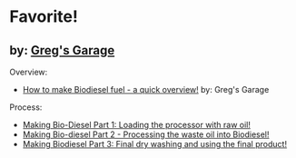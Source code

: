 # Favorite!
## by: [Greg's Garage](https://www.youtube.com/channel/UCXF0QPOW-disjeAEJ3Oxb_Q)
Overview:
- [How to make Biodiesel fuel - a quick overview!](https://youtu.be/4QEWsWAsRK8) by: Greg's Garage

Process:
- [Making Bio-Diesel Part 1: Loading the processor with raw oil!](https://youtu.be/NhgzX_uaYiI)
- [Making Bio-diesel Part 2 - Processing the waste oil into Biodiesel!](https://youtu.be/cvlHB4o3zKE)
- [Making Biodiesel Part 3: Final dry washing and using the final product!](https://youtu.be/6Q4j5Y5R-8A)
